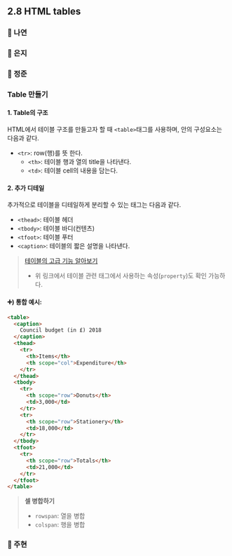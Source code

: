 ## 2.8 HTML tables

### 📝 나연

### 📝 은지

### 📝 정준

### Table 만들기

#### 1. Table의 구조

HTML에서 테이블 구조를 만들고자 할 때 `<table>`태그를 사용하며, 안의 구성요소는 다음과 같다.

- `<tr>`: row(행)를 뜻 한다.
  - `<th>`: 테이블 행과 열의 title을 나타낸다.
  - `<td>`: 테이블 cell의 내용을 담는다.

#### 2. 추가 디테일

추가적으로 테이블을 디테일하게 분리할 수 있는 태그는 다음과 같다.

- `<thead>`: 테이블 헤더
- `<tbody>`: 테이블 바디(컨텐츠)
- `<tfoot>`: 테이블 푸터
- `<caption>`: 테이블의 짧은 설명을 나타낸다.

> [테이블의 고급 기능 알아보기](https://developer.mozilla.org/en-US/docs/Learn/HTML/Tables/Advanced)
>
> - 위 링크에서 테이블 관련 태그에서 사용하는 속성(`property`)도 확인 가능하다.

#### ➕) 통합 예시:

```html
<table>
  <caption>
    Council budget (in £) 2018
  </caption>
  <thead>
    <tr>
      <th>Items</th>
      <th scope="col">Expenditure</th>
    </tr>
  </thead>
  <tbody>
    <tr>
      <th scope="row">Donuts</th>
      <td>3,000</td>
    </tr>
    <tr>
      <th scope="row">Stationery</th>
      <td>18,000</td>
    </tr>
  </tbody>
  <tfoot>
    <tr>
      <th scope="row">Totals</th>
      <td>21,000</td>
    </tr>
  </tfoot>
</table>
```

> **셀 병합하기**
>
> - `rowspan`: 열을 병합
> - `colspan`: 행을 병합

### 📝 주현

